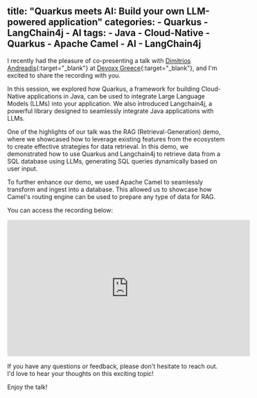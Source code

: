 title:    "Quarkus meets AI: Build your own LLM-powered application"
categories:
      - Quarkus
      - LangChain4j
      - AI
tags:
      - Java
      - Cloud-Native
      - Quarkus
      - Apache Camel
      - AI
      - LangChain4j
---

I recently had the pleasure of co-presenting a talk with [Dimitrios Andreadis](https://twitter.com/dandreadis){:target="_blank"} at [Devoxx Greece](https://devoxx.gr/){:target="_blank"}, and I'm excited to share the recording with you.

In this session, we explored how Quarkus, a framework for building Cloud-Native applications in Java, can be used to integrate Large Language Models (LLMs) into your application. We also introduced Langchain4j, a powerful library designed to seamlessly integrate Java applications with
LLMs.

One of the highlights of our talk was the RAG (Retrieval-Generation) demo, where we showcased how to leverage existing features from the ecosystem to create effective strategies for data retrieval. In this demo, we demonstrated how to use Quarkus and Langchain4j to retrieve data from a SQL
database using LLMs, generating SQL queries dynamically based on user input.


To further enhance our demo, we used Apache Camel to seamlessly transform and ingest into a database. This allowed us to showcase how Camel's routing engine can be used to prepare any type of data for RAG.

You can access the recording below:

<iframe src="https://www.youtube.com/embed/glQcaVRTlV0" width="560" height="315" frameborder="0"> </iframe>

If you have any questions or feedback, please don't hesitate to reach out. I'd love to hear your thoughts on this exciting topic! 

Enjoy the talk!